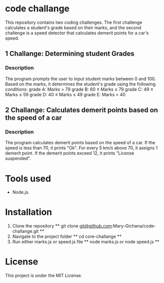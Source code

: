 # code challange
This repository contains two coding challenges. The first challenge calculates a student's grade based on their marks, and the second challenge is a speed detector that calculates demerit points for a car's speed.

## 1 Challange: Determining student Grades
### Description
The program prompts the user to input student marks between 0 and 100. Based on the marks, it determines the student's grade using the following conditions:
grade A: Marks > 79
grade B: 60 ≤ Marks ≤ 79
grade C: 49 ≤ Marks ≤ 59
grade D: 40 ≤ Marks ≤ 49
grade E: Marks < 40

## 2 Challange: Calculates demerit points based on the speed of a car
### Description
 The program calculates demerit points based on the speed of a car. If the speed is less than 70, it prints "Ok". For every 5 km/s above 70, it assigns 1 demerit point. If the demerit points exceed 12, it prints "License suspended".

# Tools used
- Node.js.

# Installation
1. Clone the repository
   ** git clone git@github.com:Mary-Gichana/code-challange.git **
2. Navigate to the project folder
   ** cd core-challange **
3. Run either marks.js or speed.js file 
   ** node marks.js  or node speed.js **

# License
This project is under the MIT License.

